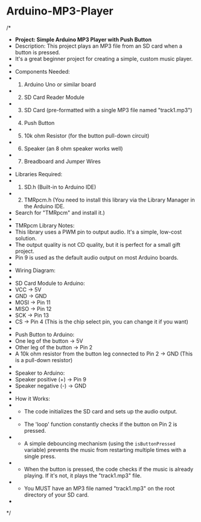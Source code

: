 # Arduino-MP3-Player

/*
 * **Project: Simple Arduino MP3 Player with Push Button**
 * Description: This project plays an MP3 file from an SD card when a button is pressed.
 * It's a great beginner project for creating a simple, custom music player.
 *
 * Components Needed:
 * 1. Arduino Uno or similar board
 * 2. SD Card Reader Module
 * 3. SD Card (pre-formatted with a single MP3 file named "track1.mp3")
 * 4. Push Button
 * 5. 10k ohm Resistor (for the button pull-down circuit)
 * 6. Speaker (an 8 ohm speaker works well)
 * 7. Breadboard and Jumper Wires
 *
 * Libraries Required:
 * 1. SD.h (Built-in to Arduino IDE)
 * 2. TMRpcm.h (You need to install this library via the Library Manager in the Arduino IDE.
 * Search for "TMRpcm" and install it.)
 *
 * TMRpcm Library Notes:
 * This library uses a PWM pin to output audio. It's a simple, low-cost solution.
 * The output quality is not CD quality, but it is perfect for a small gift project.
 * Pin 9 is used as the default audio output on most Arduino boards.
 *
 * Wiring Diagram:
 *
 * SD Card Module to Arduino:
 * VCC -> 5V
 * GND -> GND
 * MOSI -> Pin 11
 * MISO -> Pin 12
 * SCK -> Pin 13
 * CS -> Pin 4 (This is the chip select pin, you can change it if you want)
 *
 * Push Button to Arduino:
 * One leg of the button -> 5V
 * Other leg of the button -> Pin 2
 * A 10k ohm resistor from the button leg connected to Pin 2 -> GND (This is a pull-down resistor)
 *
 * Speaker to Arduino:
 * Speaker positive (+) -> Pin 9
 * Speaker negative (-) -> GND
 *
 * How it Works:
 * - The code initializes the SD card and sets up the audio output.
 * - The 'loop' function constantly checks if the button on Pin 2 is pressed.
 * - A simple debouncing mechanism (using the `isButtonPressed` variable) prevents the music from restarting multiple times with a single press.
 * - When the button is pressed, the code checks if the music is already playing. If it's not, it plays the "track1.mp3" file.
 * - You MUST have an MP3 file named "track1.mp3" on the root directory of your SD card.
 *
 */
